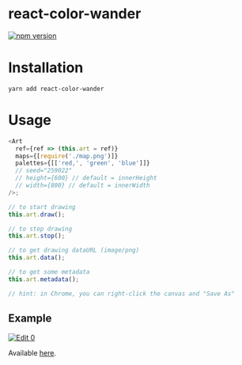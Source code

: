 # react-color-wander

[![npm version](https://badge.fury.io/js/react-color-wander.svg)](https://badge.fury.io/js/react-color-wander)

# Installation

`yarn add react-color-wander`

# Usage

```javascript
<Art
  ref={ref => (this.art = ref)}
  maps={[require('./map.png')]}
  palettes={[['red,', 'green', 'blue']]}
  // seed="259022"
  // height={600} // default = innerHeight
  // width={800} // default = innerWidth
/>;

// to start drawing
this.art.draw();

// to stop drawing
this.art.stop();

// to get drawing dataURL (image/png)
this.art.data();

// to get some metadata
this.art.metadata();

// hint: in Chrome, you can right-click the canvas and "Save As"
```

## Example

[![Edit 0](https://codesandbox.io/static/img/play-codesandbox.svg)](https://codesandbox.io/s/0)

Available [here](https://github.com/sonaye/react-color-wander/tree/master/src/example).
